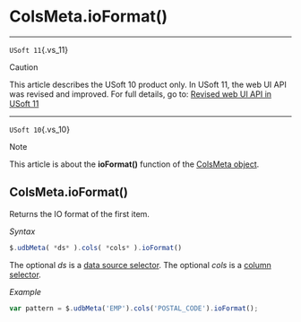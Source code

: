 # ColsMeta.ioFormat()



----

`USoft 11`{.vs_11}

> [!CAUTION]
> This article describes the USoft 10 product only.
> In USoft 11, the web UI API was revised and improved. For full details, go to:
> [Revised web UI API in USoft 11](/docs/Web%20and%20app%20UIs/UDB%20udb/Revised%20web%20UI%20API%20in%20USoft%2011.md)

----

`USoft 10`{.vs_10}

> [!NOTE]
> This article is about the **ioFormat()** function of the [ColsMeta object](/docs/Web%20and%20app%20UIs/UDB%20ColsMeta).

## **ColsMeta.ioFormat()**

Returns the IO format of the first item.

*Syntax*

```js
$.udbMeta( *ds* ).cols( *cols* ).ioFormat()
```

The optional *ds* is a [data source selector](/docs/Web%20and%20app%20UIs/UDB%20DataSourceMetaContainer/UDB%20DataSourceMetaContainer%20object.md). The optional *cols* is a [column selector](/docs/Web%20and%20app%20UIs/UDB%20ColsMeta/UDB%20ColsMeta%20object.md).

*Example*

```js
var pattern = $.udbMeta('EMP').cols('POSTAL_CODE').ioFormat();
```

 